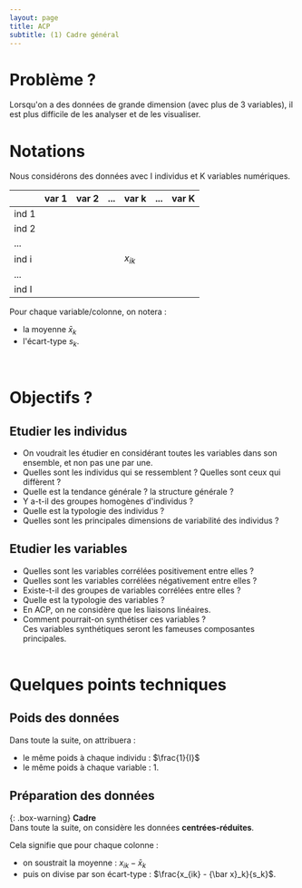 ```yaml
---
layout: page
title: ACP
subtitle: (1) Cadre général
---
```


# Problème ? 

Lorsqu'on a des données de grande dimension (avec plus de 3 variables), il est plus difficile de les analyser et de les visualiser. 


# Notations 

Nous considérons des données avec I individus et K variables numériques. 

| |var 1|var 2|...|var k|...|var K|
|:----|:-----|:-----|:----|:----|:----|:----|
|ind 1|||||||
|ind 2|||||||
|...|||||||
|ind i||||$x_{ik}$|||
|...|||||||
|ind I|||||||

Pour chaque variable/colonne, on notera :
* la moyenne ${\bar x}_k$
* l'écart-type $s_k$.

<br/>

# Objectifs ?

## Etudier les individus

* On voudrait les étudier en considérant toutes les variables dans son ensemble, et non pas une par une. 
* Quelles sont les individus qui se ressemblent ? Quelles sont ceux qui diffèrent ? 
* Quelle est la tendance générale ? la structure générale ?  
* Y a-t-il des groupes homogènes d'individus ? 
* Quelle est la typologie des individus ?
* Quelles sont les principales dimensions de variabilité des individus ?

## Etudier les variables

* Quelles sont les variables corrélées positivement entre elles ? 
* Quelles sont les variables corrélées négativement entre elles ? 
* Existe-t-il des groupes de variables corrélées entre elles ?
* Quelle est la typologie des variables ?
* En ACP, on ne considère que les liaisons linéaires. 
* Comment pourrait-on synthétiser ces variables ?  
  Ces variables synthétiques seront les fameuses composantes principales. <br/><br/>
  
  
# Quelques points techniques

## Poids des données

Dans toute la suite, on attribuera :
* le même poids à chaque individu : $\frac{1}{I}$
* le même poids à chaque variable : 1. <br/>


## Préparation des données

{: .box-warning}
**Cadre** <br/>
Dans toute la suite, on considère les données **centrées-réduites**.

Cela signifie que pour chaque colonne :
* on soustrait la moyenne : $x_{ik} - {\bar x}_k$
* puis on divise par son écart-type : $\frac{x_{ik} - {\bar x}_k}{s_k}$. 

